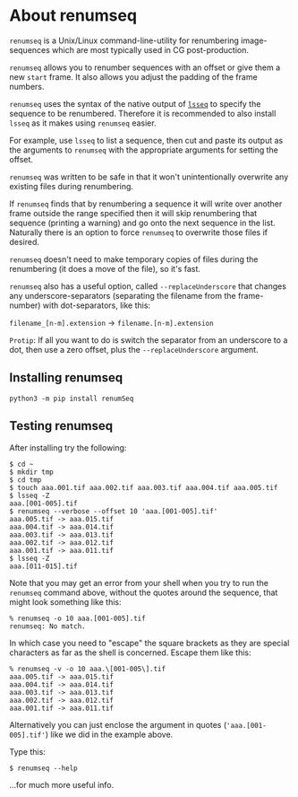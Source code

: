# About renumseq

`renumseq` is a Unix/Linux command-line-utility for renumbering image-sequences
which are most
typically used in CG post-production.

`renumseq` allows you to renumber sequences with an offset or give them a new `start` frame.
It also allows you adjust the padding of the frame numbers.

`renumseq` uses the syntax of the native output of
[`lsseq`](https://github.com/jrowellfx/lsseq) to specify
the sequence to be renumbered. Therefore it is recommended to
also install `lsseq` as it makes using `renumseq` easier.

For example, use `lsseq` to list a sequence, then
cut and paste its
output as the arguments to `renumseq` with the appropriate 
arguments for setting the offset.

`renumseq` was written to be safe in that it won't
unintentionally overwrite any existing files
during renumbering.

If `renumseq` finds that by renumbering a sequence it will write over another frame
outside the range specified then it will skip renumbering that sequence
(printing a warning) and go onto the next sequence in the list.  Naturally
there is an option to force `renumseq` to overwrite those files if desired.

`renumseq` doesn't need to make temporary copies of files during the renumbering
(it does a move of the file), so it's fast.

`renumseq` also has a useful option, called `--replaceUnderscore`
that changes any underscore-separators (separating the filename from the
frame-number) with dot-separators, like this:  

`filename_[n-m].extension` -> `filename.[n-m].extension`

`Protip`: If all you want to do is switch the separator from an underscore to a dot, then
use a zero offset, plus the `--replaceUnderscore` argument.

## Installing renumseq

```
python3 -m pip install renumSeq
```

## Testing renumseq

After installing try the following:

```
$ cd ~
$ mkdir tmp
$ cd tmp
$ touch aaa.001.tif aaa.002.tif aaa.003.tif aaa.004.tif aaa.005.tif
$ lsseq -Z
aaa.[001-005].tif
$ renumseq --verbose --offset 10 'aaa.[001-005].tif'
aaa.005.tif -> aaa.015.tif
aaa.004.tif -> aaa.014.tif
aaa.003.tif -> aaa.013.tif
aaa.002.tif -> aaa.012.tif
aaa.001.tif -> aaa.011.tif
$ lsseq -Z
aaa.[011-015].tif
```

Note that you may get an error from your
shell when you try to run the `renumseq` command above, without the
quotes around the sequence, that might look something like
this:

```
% renumseq -o 10 aaa.[001-005].tif
renumseq: No match.
```

In which case you need to "escape" the square brackets as they are special characters
as far as the shell is concerned. Escape them like this:

```
% renumseq -v -o 10 aaa.\[001-005\].tif
aaa.005.tif -> aaa.015.tif
aaa.004.tif -> aaa.014.tif
aaa.003.tif -> aaa.013.tif
aaa.002.tif -> aaa.012.tif
aaa.001.tif -> aaa.011.tif
```

Alternatively you can just enclose the argument in quotes
(`'aaa.[001-005].tif'`)
like we did in the example above.

Type this:

```
$ renumseq --help
```
...for much more useful info.
